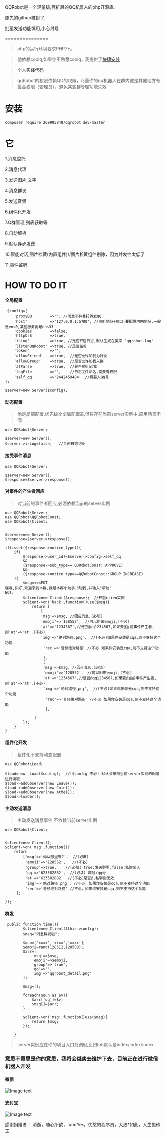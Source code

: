 
QQRobot是一个轻量级,高扩展的QQ机器人的php开源库,

原先的github被封了,



批量发送功能慎用,小心封号

===============

> php的运行环境要求PHP7+。



> 他依赖coolq,如果你不熟悉coolq，我提供了[快捷安装](https://github.com/188700679/yjscript/blob/master/coolq%E5%AE%89%E8%A3%85%E6%95%99%E7%A8%8B.txt)

> 个人[实践代码](https://github.com/188700679/tp5_qqrobot)

> qqRobot的权限依赖QQ的权限，尽量你的qq机器人在群内或是其他地方有最高权限（管理员），避免某些群管理功能失效

# 安装
~~~
composer require 269995848/qqrobot dev-master
~~~

# 它

1.消息委托

2.消息代理

3.发送图片,文字

4.消息群发

5.发送音频

6.组件化开发

7.Q群管理,列表获取等

8.自动解析

9.默认异步发送

10.智能对话,图片检黄(内置组件)//图片检黄组件剔除，因为并发性太低了

11.事件监听


# HOW TO DO IT

#### 全局配置
~~~
 $config=[
    'proxyQQ'       =>'', //消息事件委托转发QQ
    'host'          =>'127.0.0.1:5700', //监听地址+端口,要配置内网地址,一般是ens0,某些服务器是ens33
    'cookies'       =>false,
    'httpOrS'       =>true,
    'isLog'         =>true, //是否开启日志,默认生成在类库 'qqrobot.log'
    'listenQQRobot' =>true, //是否监听
    'token'         =>'',
    'allowFriend'   =>true,  //是否允许加我为好友
    'allowGroup'    =>true,  //是否允许加我入群
    'atParse'       =>true,  //是否解析at我
    'logFile'       =>'',    //日志文件命名,需要有权限
    'self_qq'       =>'2442459484'  //机器人QQ号
];

$server=new Server($config);
~~~

#### 动态配置
> 他是局部配置,优先级比全局配置高,但只存在当前server实例中,应用场景不同

~~~
use QQRobot\Server;

$server=new Server();
$server->isLog=false;   //关闭日志记录
~~~

#### 接受事件消息

~~~
use QQRobot\Server;

$server=new Server();
$response=$server->response();
~~~


#### 对事件的产生者回应

> 对当前的事件者回应,必须依赖当前的server实例

~~~
use QQRobot\Server;
use QQRobot\QQRobotConst;
use QQRobot\Client;


$server=new Server();
$response=$server->response();

if(isset($response->notice_type)){
    if(
        $response->user_id!=$server->config->self_qq
        &&
        ($response->sub_type== QQRobotConst::APPROVE)
        &&
        ($response->notice_type==QQRobotConst::GROUP_INCREASE)
    ){
        $msg=<<<EOT
嘿嘿,你好,欢迎来到本群,我是本群小助手,请@我,并输入"帮助"
EOT;
        $client=new Client($response);  //开启clien实例
        $client->on('back',function()use($msg){   
            return [
                [
                'msg'=>$msg, //回应消息,(必填)
                'emoji'=>'128552',  //可以附带emoji,(不必)
                'at'=>'1234567',//是否@qq1234567,如果要@当前事件产生者,则'at'=>'at'.(不必)
                'img'=>'绝对路径.png',  //(不必)如果你安装是cqa,则不支持这个功能
                 'rec'=>'音频绝对路径' //不必 如果你安装是cqa,则不支持这个功能
                 ],
                 [
                 'msg'=>$msg, //回应消息,(必填)
                 'emoji'=>'128552',  //可以附带emoji,(不必)
                 'at'=>'1234567',//是否@qq1234567,如果要@当前事件产生者,则'at'=>'at'.(不必)
                 'img'=>'绝对路径.png',  //(不必)如果你安装是cqa,则不支持这个功能
                  'rec'=>'音频绝对路径' //不必 如果你安装是cqa,则不支持这个功能
                  ],
                 
             ]          
        });
    }
}
~~~


#### 组件化开发

> 组件化不支持动态配置

~~~
use QQRobot\Load;

$load=new  Load($config);  //($config 不必) 默认会按照当前server实例的配置进行读取
$load->addObserver(new Leave());
$load->addObserver(new Join());
$load->addObserver(new AtMe());
$load->loader();

~~~

#### 主动发送消息

> 主动发送消息事件,不依赖当前server实例

~~~
use QQRobot\Client;


$client=new Client();
$client->on('msg',function(){
    return
        ['msg'=>'你从哪里来?',  //(必填)
         'emoji'=>'128552',   //(不必)
         'group'=>true,    //(必填) true:发送群里,false:私聊某人
         'qq'=>'623582882',  //(必填) 群号/qq号
         'at'=>'623582882'  //(不必)是否@,私聊则无效
         'img'=>'绝对路径.png', //不必，如果你安装是cqa,则不支持这个功能
         'rec'=>'音频绝对路径' //不必，如果你安装是cqa,则不支持这个功能
     ]; 

});
~~~

#### 群发

~~~
 public function time(){
        $client=new Client($this->config);
        $msg="消息群发啦";

        $qun=['xxxx','xxxx','xxxx'];
        $emoji=rand(128512,128588);;
        $arr=[
            'msg'=>$msg,
            'emoji'=>$emoji,
            'group'=>'true',
            'qq'=>'',
            'img'=>'qqrobot_detail.png'
        ];

        $msg=[];

        foreach($qun as $v){
            $arr['qq']=$v;
            $msg[]=$arr;
        }

        $client->on('msg',function()use($msg){
            return $msg;
        });

    }

~~~

> server实例应在你的项目入口处调用,比如tp5默认是index/index/index



### 意思不意思是你的意思，我将会继续去维护下去，目前正在进行微信机器人开发
#### 微信
![Image text](http://139.224.101.36:81/wx.png)           
  
#### 支付宝                            
![Image text](http://139.224.101.36:81/zfb.png)


感谢捐赠者：
消逝，随心所欲，`andYes，忧愁的程序员，大致*如此，人生搬砖工


